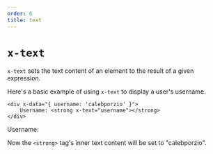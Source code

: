 ```yaml
---
order: 6
title: text
---
```


# `x-text`

`x-text` sets the text content of an element to the result of a given expression.

Here's a basic example of using `x-text` to display a user's username.

```alpine
<div x-data="{ username: 'calebporzio' }">
    Username: <strong x-text="username"></strong>
</div>
```

<!-- START_VERBATIM -->
<div class="demo">
    <div x-data="{ username: 'calebporzio' }">
        Username: <strong x-text="username"></strong>
    </div>
</div>
<!-- END_VERBATIM -->

Now the `<strong>` tag's inner text content will be set to "calebporzio".
